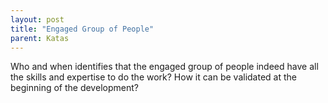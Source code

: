 ```yaml
---
layout: post
title: "Engaged Group of People"
parent: Katas
---
```

Who and when identifies that the engaged group of people indeed have all the skills and expertise to do the work? How it can be validated at the beginning of the development?
